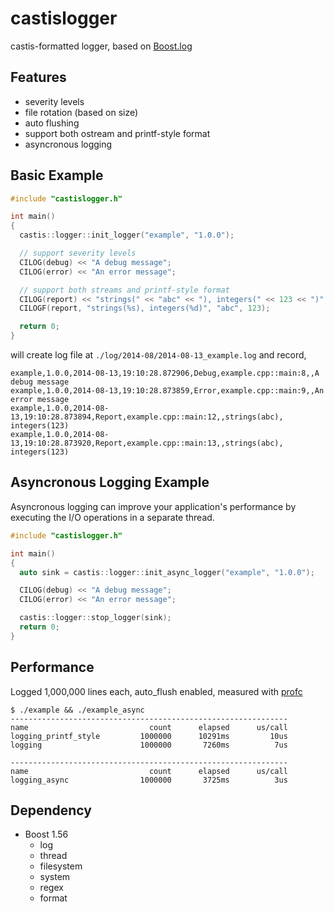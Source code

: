 # castislogger

castis-formatted logger, based on [Boost.log](http://www.boost.org/doc/libs/1_55_0b1/libs/log/doc/html/index.html)

## Features

* severity levels
* file rotation (based on size)
* auto flushing
* support both ostream and printf-style format
* asyncronous logging

## Basic Example

```cpp
#include "castislogger.h"

int main()
{
  castis::logger::init_logger("example", "1.0.0");

  // support severity levels
  CILOG(debug) << "A debug message";
  CILOG(error) << "An error message";

  // support both streams and printf-style format
  CILOG(report) << "strings(" << "abc" << "), integers(" << 123 << ")";
  CILOGF(report, "strings(%s), integers(%d)", "abc", 123);

  return 0;
}
```

will create log file at `./log/2014-08/2014-08-13_example.log` and record,

```
example,1.0.0,2014-08-13,19:10:28.872906,Debug,example.cpp::main:8,,A debug message
example,1.0.0,2014-08-13,19:10:28.873859,Error,example.cpp::main:9,,An error message
example,1.0.0,2014-08-13,19:10:28.873894,Report,example.cpp::main:12,,strings(abc), integers(123)
example,1.0.0,2014-08-13,19:10:28.873920,Report,example.cpp::main:13,,strings(abc), integers(123)
```

## Asyncronous Logging Example

Asyncronous logging can improve your application's performance by executing the I/O operations in a separate thread.

```cpp
#include "castislogger.h"

int main()
{
  auto sink = castis::logger::init_async_logger("example", "1.0.0");

  CILOG(debug) << "A debug message";
  CILOG(error) << "An error message";

  castis::logger::stop_logger(sink);
  return 0;
}
```

## Performance

Logged 1,000,000 lines each, auto_flush enabled, measured with [profc](https://bitbucket.org/teamd7/profc)

```
$ ./example && ./example_async
--------------------------------------------------------------
name                           count      elapsed      us/call
logging_printf_style         1000000      10291ms         10us
logging                      1000000       7260ms          7us

--------------------------------------------------------------
name                           count      elapsed      us/call
logging_async                1000000       3725ms          3us

```

## Dependency

* Boost 1.56
    * log
    * thread
    * filesystem
    * system
    * regex
    * format

